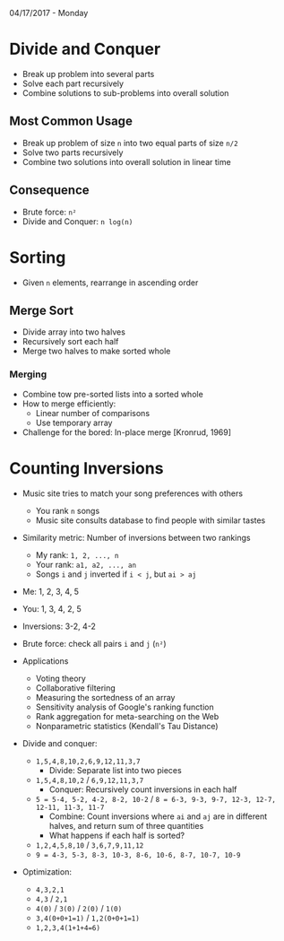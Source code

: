 04/17/2017 - Monday

# Divide and Conquer

*	Break up problem into several parts
* Solve each part recursively
* Combine solutions to sub-problems into overall solution

## Most Common Usage

* Break up problem of size `n` into two equal parts of size `n/2`
* Solve two parts recursively
* Combine two solutions into overall solution in linear time

## Consequence

* Brute force: `n²`
* Divide and Conquer: `n log(n)`

# Sorting

* Given `n` elements, rearrange in ascending order

## Merge Sort

* Divide array into two halves
* Recursively sort each half
* Merge two halves to make sorted whole

### Merging

* Combine tow pre-sorted lists into a sorted whole
* How to merge efficiently:
	* Linear number of comparisons
	* Use temporary array
* Challenge for the bored: In-place merge [Kronrud, 1969]

# Counting Inversions

* Music site tries to match your song preferences with others
	* You rank `n` songs
	* Music site consults database to find people with similar tastes

* Similarity metric: Number of inversions between two rankings
	* My rank: `1, 2, ..., n`
	* Your rank: `a1, a2, ..., an`
	* Songs `i` and `j` inverted if `i < j`, but `ai > aj`

* Me: 1, 2, 3, 4, 5
* You: 1, 3, 4, 2, 5
* Inversions: 3-2, 4-2

* Brute force: check all pairs `i` and `j` (`n²`)

* Applications
	* Voting theory
	* Collaborative filtering
	* Measuring the sortedness of an array
	* Sensitivity analysis of Google's ranking function
	* Rank aggregation for meta-searching on the Web
	* Nonparametric statistics (Kendall's Tau Distance)

* Divide and conquer:
	* `1,5,4,8,10,2,6,9,12,11,3,7`
		* Divide: Separate list into two pieces
	* `1,5,4,8,10,2` / `6,9,12,11,3,7`
		* Conquer: Recursively count inversions in each half
	* `5 = 5-4, 5-2, 4-2, 8-2, 10-2` / `8 = 6-3, 9-3, 9-7, 12-3, 12-7, 12-11, 11-3, 11-7`
		* Combine: Count inversions where `ai` and `aj` are in different halves, and return sum of three quantities
		* What happens if each half is sorted?
	* `1,2,4,5,8,10` / `3,6,7,9,11,12`
	* `9 = 4-3, 5-3, 8-3, 10-3, 8-6, 10-6, 8-7, 10-7, 10-9`

* Optimization:
	* `4,3,2,1`
	* `4,3` / `2,1`
	* `4(0)` / `3(0)` / `2(0)` / `1(0)`
	* `3,4(0+0+1=1)` / `1,2(0+0+1=1)`
	* `1,2,3,4(1+1+4=6)`

